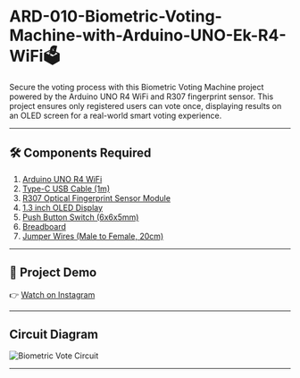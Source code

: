 # ARD-010-Biometric-Voting-Machine-with-Arduino-UNO-Ek-R4-WiFi🗳️
Secure the voting process with this Biometric Voting Machine project powered by the Arduino UNO R4 WiFi and R307 fingerprint sensor. This project ensures only registered users can vote once, displaying results on an OLED screen for a real-world smart voting experience.

---

## 🛠 Components Required

1. [Arduino UNO R4 WiFi](https://robocraze.com/products/original-arduino-uno-ek-r4-wifi-made-in-india?_pos=2&_psq=Arduino+uno+ek&_ss=e&_v=1.0)
2. [Type-C USB Cable (1m)](https://robocraze.com/products/type-c-usb-cable-1-metre?_pos=2&_psq=C+TYPE&_ss=e&_v=1.0)
3. [R307 Optical Fingerprint Sensor Module](https://robocraze.com/products/r307-optical-fingerprint-sensor-module?_pos=3&_psq=FINGER&_ss=e&_v=1.0)
4. [1.3 inch OLED Display](https://robocraze.com/products/1-3in-oled-display?_pos=6&_psq=oled&_ss=e&_v=1.0)
5. [Push Button Switch (6x6x5mm)](https://robocraze.com/products/4-pins-dip-momentary-square-tactile-push-button-switch-10-pieces-6x6x5mm?_pos=1&_sid=7a5518733&_ss=r)
6. [Breadboard](https://robocraze.com/products/breadboard?_pos=3&_psq=BREADBOARD&_ss=e&_v=1.0)
7. [Jumper Wires (Male to Female, 20cm)](https://robocraze.com/products/f2m-jumper-wires-20cm-40pcs?_pos=1&_psq=JUMPER+WIRES&_ss=e&_v=1.0)

---

## 🎥 Project Demo

👉 [Watch on Instagram](https://www.instagram.com/reel/DPd_mztE5DP/?igsh=MWxuZHl4ZTkyd3JpaQ==)

---

## Circuit Diagram
![Biometric Vote Circuit](./mini-piano-diagram.jpeg)

---
